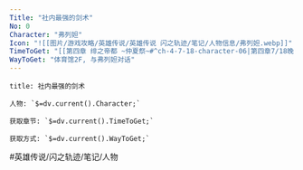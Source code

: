 ```yaml
---
Title: "社内最强的剑术"
No: 0
Character: "弗列妲"
Icon: "![[图片/游戏攻略/英雄传说/英雄传说 闪之轨迹/笔记/人物信息/弗列妲.webp]]"
TimeToGet: "[[第四章 绯之帝都 ~仲夏祭~#^ch-4-7-18-character-06|第四章7/18晚]]"
WayToGet: "体育馆2F, 与弗列妲对话"
---
```

```ad-note
title: 社内最强的剑术

人物: `$=dv.current().Character;`

获取章节: `$=dv.current().TimeToGet;`

获取方式: `$=dv.current().WayToGet;`

```

#英雄传说/闪之轨迹/笔记/人物